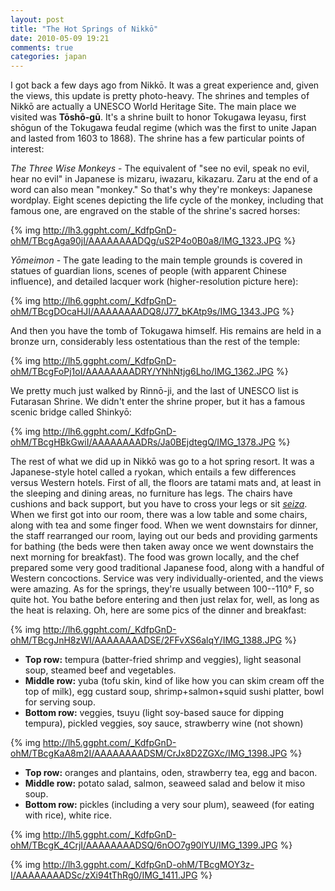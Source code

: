 ```yaml
---
layout: post
title: "The Hot Springs of Nikkō"
date: 2010-05-09 19:21
comments: true
categories: japan
---
```


I got back a few days ago from Nikkō. It was a great experience and, given the
views, this update is pretty photo-heavy. The shrines and temples of Nikkō
are actually a UNESCO World Heritage Site. The main place we visited was
**Tōshō-gū**. It's a shrine built to honor Tokugawa Ieyasu, first shōgun of the
Tokugawa feudal regime (which was the first to unite Japan and lasted from 1603
to 1868). The shrine has a few particular points of interest:

_The Three Wise Monkeys_ - The equivalent of "see no evil, speak no evil, hear
no evil" in Japanese is mizaru, iwazaru, kikazaru. Zaru at the end of a word
can also mean "monkey." So that's why they're monkeys: Japanese wordplay. Eight
scenes depicting the life cycle of the monkey, including that famous one, are
engraved on the stable of the shrine's sacred horses:

{% img http://lh3.ggpht.com/_KdfpGnD-ohM/TBcgAga90jI/AAAAAAAADQg/uS2P4o0B0a8/IMG_1323.JPG %}

_Yōmeimon_ - The gate leading to the main temple grounds is covered in statues of
guardian lions, scenes of people (with apparent Chinese influence), and detailed
lacquer work (higher-resolution picture here):

{% img http://lh6.ggpht.com/_KdfpGnD-ohM/TBcgDOcaHJI/AAAAAAAADQ8/J77_bKAtp9s/IMG_1343.JPG %}

And then you have the tomb of Tokugawa himself. His remains are held in a bronze
urn, considerably less ostentatious than the rest of the temple:

{% img http://lh5.ggpht.com/_KdfpGnD-ohM/TBcgFoPj1oI/AAAAAAAADRY/YNhNtjg6Lho/IMG_1362.JPG %}

We pretty much just walked by Rinnō-ji, and the last of UNESCO list is Futarasan
Shrine. We didn't enter the shrine proper, but it has a famous scenic bridge
called Shinkyō:

{% img http://lh6.ggpht.com/_KdfpGnD-ohM/TBcgHBkGwiI/AAAAAAAADRs/Ja0BEjdtegQ/IMG_1378.JPG %}

The rest of what we did up in Nikkō was go to a hot spring resort. It was a
Japanese-style hotel called a ryokan, which entails a few differences versus
Western hotels. First of all, the floors are tatami mats and, at least in the
sleeping and dining areas, no furniture has legs. The chairs have cushions and
back support, but you have to cross your legs or sit _[seiza][seiza]_. When we
first got into our room, there was a low table and some chairs, along with tea
and some finger food. When we went downstairs for dinner, the staff rearranged
our room, laying out our beds and providing garments for bathing (the beds were
then taken away once we went downstairs the next morning for breakfast). The
food was grown locally, and the chef prepared some very good traditional
Japanese food, along with a handful of Western concoctions. Service was very
individually-oriented, and the views were amazing. As for the springs, they're
usually between 100--110° F, so quite hot. You bathe before entering and then
just relax for, well, as long as the heat is relaxing. Oh, here are some pics of
the dinner and breakfast:

{% img http://lh6.ggpht.com/_KdfpGnD-ohM/TBcgJnH8zWI/AAAAAAAADSE/2FFvXS6alqY/IMG_1388.JPG %}

* **Top row:** tempura (batter-fried shrimp and veggies), light seasonal soup,
  steamed beef and vegetables.
* **Middle row:** yuba (tofu skin, kind of like how you can skim cream off the
  top of milk), egg custard soup, shrimp+salmon+squid sushi platter, bowl for
  serving soup.
* **Bottom row:** veggies, tsuyu (light soy-based sauce for dipping tempura),
  pickled veggies, soy sauce, strawberry wine (not shown)

{% img http://lh5.ggpht.com/_KdfpGnD-ohM/TBcgKaA8m2I/AAAAAAAADSM/CrJx8D2ZGXc/IMG_1398.JPG %}

* **Top row:** oranges and plantains, oden, strawberry tea, egg and bacon.
* **Middle row:** potato salad, salmon, seaweed salad and below it miso soup.
* **Bottom row:** pickles (including a very sour plum), seaweed (for eating with
  rice), white rice.

{% img http://lh5.ggpht.com/_KdfpGnD-ohM/TBcgK_4CrjI/AAAAAAAADSQ/6nOO7g90lYU/IMG_1399.JPG %}

{% img http://lh3.ggpht.com/_KdfpGnD-ohM/TBcgMOY3z-I/AAAAAAAADSc/zXi94tThRg0/IMG_1411.JPG %}

  [seiza]:http://en.wikipedia.org/wiki/Seiza
